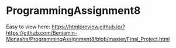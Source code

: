 # ProgrammingAssignment8

Easy to view here:
https://htmlpreview.github.io/?https://github.com/Benjamin-Menashe/ProgrammingAssignment8/blob/master/Final_Project.html
